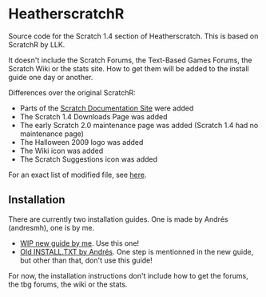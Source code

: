 # HeatherscratchR
Source code for the Scratch 1.4 section of Heatherscratch. This is based on ScratchR by LLK.

It doesn't include the Scratch Forums, the Text-Based Games Forums, the Scratch Wiki or the stats site. How to get them will be added to the install guide one day or another.

Differences over the original ScratchR:
- Parts of the [Scratch Documentation Site](https://web.archive.org/web/20110411054144/http://info.scratch.mit.edu/) were added
- The Scratch 1.4 Downloads Page was added
- The early Scratch 2.0 maintenance page was added (Scratch 1.4 had no maintenance page)
- The Halloween 2009 logo was added
- The Wiki icon was added
- The Scratch Suggestions icon was added

For an exact list of modified file, see [here](https://github.com/heathercat123/HeatherscratchR/compare/cd6146e..master).

## Installation
There are currently two installation guides. One is made by Andrés (andresmh), one is by me.
- [WIP new guide by me](https://github.com/heathercat123/HeatherscratchR/blob/master/how%20to%20scratchr.txt). Use this one!
- [Old INSTALL.TXT by Andrés](https://github.com/heathercat123/HeatherscratchR/blob/master/INSTALL.txt). One step is mentionned in the new guide, but other than that, don't use this guide!

For now, the installation instructions don't include how to get the forums, the tbg forums, the wiki or the stats.